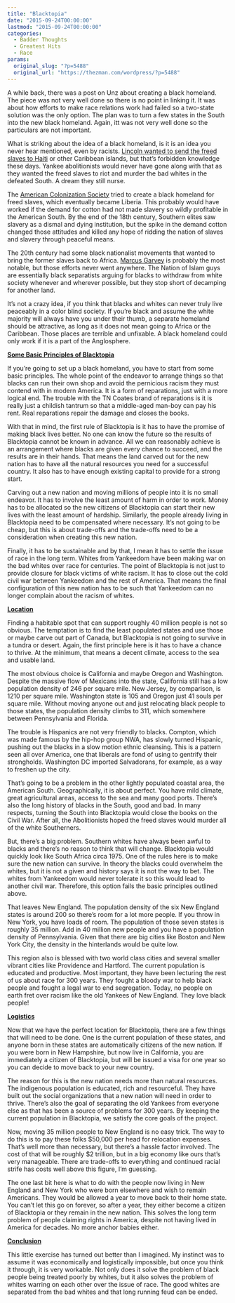 ```yaml
---
title: "Blacktopia"
date: "2015-09-24T00:00:00"
lastmod: "2015-09-24T00:00:00"
categories:
  - Badder Thoughts
  - Greatest Hits
  - Race
params:
  original_slug: "?p=5488"
  original_url: "https://thezman.com/wordpress/?p=5488"
---
```


A while back, there was a post on Unz about creating a black homeland.
The piece was not very well done so there is no point in linking it. It
was about how efforts to make race relations work had failed so a
two-state solution was the only option. The plan was to turn a few
states in the South into the new black homeland. Again, itt was not very
well done so the particulars are not important.

What is striking about the idea of a black homeland, is it is an idea
you never hear mentioned, even by racists. [Lincoln wanted to send the
freed slaves to
Haiti](http://www.telegraph.co.uk/news/worldnews/northamerica/usa/8319858/Abraham-Lincoln-wanted-to-deport-slaves-to-new-colonies.html)
or other Caribbean islands, but that’s forbidden knowledge these days.
Yankee abolitionists would never have gone along with that as they
wanted the freed slaves to riot and murder the bad whites in the
defeated South. A dream they still nurse.

The [American Colonization
Society](https://en.wikipedia.org/wiki/American_Colonization_Society)
tried to create a black homeland for freed slaves, which eventually
became Liberia. This probably would have worked if the demand for cotton
had not made slavery so wildly profitable in the American South. By the
end of the 18th century, Southern elites saw slavery as a dismal and
dying institution, but the spike in the demand cotton changed those
attitudes and killed any hope of ridding the nation of slaves and
slavery through peaceful means.

The 20th century had some black nationalist movements that wanted to
bring the former slaves back to Africa. [Marcus
Garvey](https://en.wikipedia.org/wiki/Marcus_Garvey) is probably the
most notable, but those efforts never went anywhere. The Nation of Islam
guys are essentially black separatists arguing for blacks to withdraw
from white society whenever and wherever possible, but they stop short
of decamping for another land.

It’s not a crazy idea, if you think that blacks and whites can never
truly live peaceably in a color blind society. If you’re black and
assume the white majority will always have you under their thumb, a
separate homeland should be attractive, as long as it does not mean
going to Africa or the Caribbean. Those places are terrible and
unfixable. A black homeland could only work if it is a part of the
Anglosphere.

**<u>Some Basic Principles of Blacktopia</u>**

If you’re going to set up a black homeland, you have to start from some
basic principles. The whole point of the endeavor to arrange things so
that blacks can run their own shop and avoid the pernicious racism they
must contend with in modern America. It is a form of reparations, just
with a more logical end. The trouble with the TN Coates brand of
reparations is it is really just a childish tantrum so that a
middle-aged man-boy can pay his rent. Real reparations repair the damage
and closes the books.

With that in mind, the first rule of Blacktopia is it has to have the
promise of making black lives better. No one can know the future so the
results of Blacktopia cannot be known in advance. All we can reasonably
achieve is an arrangement where blacks are given every chance to
succeed, and the results are in their hands. That means the land carved
out for the new nation has to have all the natural resources you need
for a successful country. It also has to have enough existing capital to
provide for a strong start.

Carving out a new nation and moving millions of people into it is no
small endeavor. It has to involve the least amount of harm in order to
work. Money has to be allocated so the new citizens of Blacktopia can
start their new lives with the least amount of hardship. Similarly, the
people already living in Blacktopia need to be compensated where
necessary. It’s not going to be cheap, but this is about trade-offs and
the trade-offs need to be a consideration when creating this new nation.

Finally, it has to be sustainable and by that, I mean it has to settle
the issue of race in the long term. Whites from Yankeedom have been
making war on the bad whites over race for centuries. The point of
Blacktopia is not just to provide closure for black victims of white
racism. It has to close out the cold civil war between Yankeedom and the
rest of America. That means the final configuration of this new nation
has to be such that Yankeedom can no longer complain about the racism of
whites.

**<u>Location</u>**

Finding a habitable spot that can support roughly 40 million people is
not so obvious. The temptation is to find the least populated states and
use those or maybe carve out part of Canada, but Blacktopia is not going
to survive in a tundra or desert. Again, the first principle here is it
has to have a chance to thrive. At the minimum, that means a decent
climate, access to the sea and usable land.

The most obvious choice is California and maybe Oregon and Washington.
Despite the massive flow of Mexicans into the state, California still
has a low population density of 246 per square mile. New Jersey, by
comparison, is 1210 per square mile. Washington state is 105 and Oregon
just 41 souls per square mile. Without moving anyone out and just
relocating black people to those states, the population density climbs
to 311, which somewhere between Pennsylvania and Florida.

The trouble is Hispanics are not very friendly to blacks. Compton, which
was made famous by the hip-hop group NWA, has slowly turned Hispanic,
pushing out the blacks in a slow motion ethnic cleansing. This is a
pattern seen all over America, one that liberals are fond of using to
gentrify their strongholds. Washington DC imported Salvadorans, for
example, as a way to freshen up the city.

That’s going to be a problem in the other lightly populated coastal
area, the American South. Geographically, it is about perfect. You have
mild climate, great agricultural areas, access to the sea and many good
ports. There’s also the long history of blacks in the South, good and
bad. In many respects, turning the South into Blacktopia would close the
books on the Civil War. After all, the Abolitionists hoped the freed
slaves would murder all of the white Southerners.

But, there’s a big problem. Southern whites have always been awful to
blacks and there’s no reason to think that will change. Blacktopia would
quickly look like South Africa circa 1975. One of the rules here is to
make sure the new nation can survive. In theory the blacks could
overwhelm the whites, but it is not a given and history says it is not
the way to bet. The whites from Yankeedom would never tolerate it so
this would lead to another civil war. Therefore, this option fails the
basic principles outlined above.

That leaves New England. The population density of the six New England
states is around 200 so there’s room for a lot more people. If you throw
in New York, you have loads of room. The population of those seven
states is roughly 35 million. Add in 40 million new people and you have
a population density of Pennsylvania. Given that there are big cities
like Boston and New York City, the density in the hinterlands would be
quite low.

This region also is blessed with two world class cities and several
smaller vibrant cities like Providence and Hartford. The current
population is educated and productive. Most important, they have been
lecturing the rest of us about race for 300 years. They fought a bloody
war to help black people and fought a legal war to end segregation.
Today, no people on earth fret over racism like the old Yankees of New
England. They love black people!

**<u>Logistics</u>**

Now that we have the perfect location for Blacktopia, there are a few
things that will need to be done. One is the current population of these
states, and anyone born in these states are automatically citizens of
the new nation. If you were born in New Hampshire, but now live in
California, you are immediately a citizen of Blacktopia, but will be
issued a visa for one year so you can decide to move back to your new
country.

The reason for this is the new nation needs more than natural resources.
The indigenous population is educated, rich and resourceful. They have
built out the social organizations that a new nation will need in order
to thrive. There’s also the goal of separating the old Yankees from
everyone else as that has been a source of problems for 300 years. By
keeping the current population in Blacktopia, we satisfy the core goals
of the project.

Now, moving 35 million people to New England is no easy trick. The way
to do this is to pay these folks $50,000 per head for relocation
expenses. That’s well more than necessary, but there’s a hassle factor
involved. The cost of that will be roughly $2 trillion, but in a big
economy like ours that’s very manageable. There are trade-offs to
everything and continued racial strife has costs well above this figure,
I’m guessing.

The one last bit here is what to do with the people now living in New
England and New York who were born elsewhere and wish to remain
Americans. They would be allowed a year to move back to their home
state. You can’t let this go on forever, so after a year, they either
become a citizen of Blacktopia or they remain in the new nation. This
solves the long term problem of people claiming rights in America,
despite not having lived in America for decades. No more anchor babies
either.

**<u>Conclusion</u>**

This little exercise has turned out better than I imagined. My instinct
was to assume it was economically and logistically impossible, but once
you think it through, it is very workable. Not only does it solve the
problem of black people being treated poorly by whites, but it also
solves the problem of whites warring on each other over the issue of
race. The good whites are separated from the bad whites and that long
running feud can be ended.
